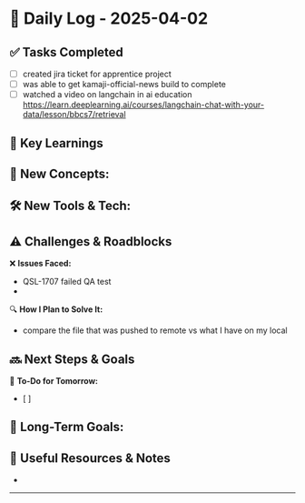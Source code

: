 
# 📝 Daily Log - 2025-04-02

## ✅ Tasks Completed
- [ ] created jira ticket for apprentice project
- [ ] was able to get kamaji-official-news build to complete
- [ ] watched a video on langchain in ai education https://learn.deeplearning.ai/courses/langchain-chat-with-your-data/lesson/bbcs7/retrieval

## 📖 Key Learnings
📌 **New Concepts:**
-

🛠 **New Tools & Tech:**
-

## ⚠️ Challenges & Roadblocks
❌ **Issues Faced:**
- QSL-1707 failed QA test
- 

🔍 **How I Plan to Solve It:**
- compare the file that was pushed to remote vs what I have on my local

## 🔜 Next Steps & Goals
🎯 **To-Do for Tomorrow:**
- [ ]

📅 **Long-Term Goals:**
-

## 🔗 Useful Resources & Notes
-

---
